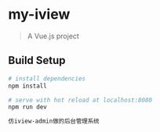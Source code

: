# my-iview

> A Vue.js project

## Build Setup

``` bash
# install dependencies
npm install

# serve with hot reload at localhost:8080
npm run dev

仿iview-admin做的后台管理系统